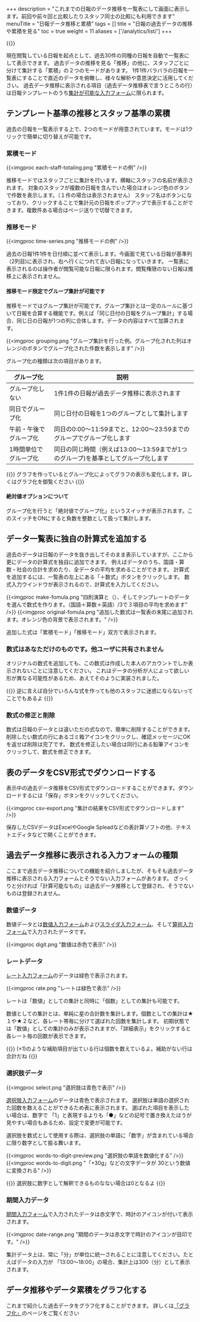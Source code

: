 +++
description = "これまでの日報のデータ推移を一覧表にして画面に表示します。前回や前々回と比較したりスタッフ同士の比較にも利用できます"
menuTitle = "日報データ推移と累積"
tags = []
title = "日報の過去データの推移や累積を見る"
toc = true
weight = 11
aliases = ['/analytics/list/']
+++

{{<icatch filename="past-data" msg="同種日報の前回 と今回の比較も簡単" title="日報を一覧表にして過去と比較する" fontsize="30px" alice="ok" >}}

現在閲覧している日報を起点として、過去30件の同種の日報を自動で一覧表にして表示できます。
過去データの推移を見る「推移」の他に、スタッフごとに分けて集計する「累積」の２つのモードがあります。
1件1件バラバラの日報を一覧表にすることで直近のデータを俯瞰し、様々な解析や意思決定に活用してください。
過去データ推移に表示される項目（過去データ推移表で言うところの行）は日報テンプレートのうち[集計が可能な入力フォーム](/manual/analytics/)に限られます。

## テンプレート基準の推移とスタッフ基準の累積

過去の日報を一覧表示する上で、2つのモードが用意されています。モードは1クリックで簡単に切り替えが可能です。

### 累積モード

{{<imgproc each-staff-totaling.png "累積モードの例" />}}

推移モードではスタッフごとに集計を行います。横軸にスタッフの名前が表示されます。
対象のスタッフが複数の日報を含んでいた場合はオレンジ色のボタンで件数を表示します。（１件の場合は表示されません）
スタッフ名はボタンになっており、クリックすることで集計元の日報をポップアップで表示することができます。複数件ある場合はページ送りで切替できます。

### 推移モード

{{<imgproc time-series.png "推移モードの例" />}}

過去の日報1件1件を日付順に並べて表示します。今画面で見ている日報が基準列（2列目)に表示され、右へ行くにつれて古い日報になっていきます。
一覧表に表示されるのは操作者が閲覧可能な日報に限られます。閲覧権限のない日報は推移上に表示されません。

#### 推移モード限定でグループ集計が可能です

推移モードではグループ集計が可能です。グループ集計とは一定のルールに基づいて日報を合算する機能です。例えば「同じ日付の日報をグループ集計」する場合、同じ日の日報が1つの列に合体します。データの内容はすべて加算されます。

{{<imgproc grouping.png "グループ集計を行った例。グループ化された列はオレンジのボタンでグループ化された件数を表示します" />}}

グループ化の種類は次の項目があります。

|グループ化|説明|
|---|---|
|グループ化しない|1件1件の日報が過去データ推移に表示されます|
|同日でグループ化|同じ日付の日報を1つのグループとして集計します|
|午前・午後でグループ化|同日の0:00〜11:59までと、12:00〜23:59までのグループでグループ化します|
|1時間単位でグループ化|同日の同じ時間（例えば13:00〜13:59までが1つのグループ)を基準としてグループ化します|

{{<alice pos="right" icon="pc">}}
グラフを作っているとグループ化によってグラフの表示も変化します。詳しくはグラフ化を御覧ください
{{</alice>}}

#### 絶対値オプションについて

グループ化を行うと「絶対値でグループ化」というスイッチが表示されます。このスイッチをONにすると負数を整数として扱って集計します。

## データ一覧表に独自の計算式を追加する

過去のデータは日報のデータを抜き出してそのまま表示していますが、ここから更にデータの計算式を独自に追加できます。
例えばデータのうち、国語・算数・社会の合計を求めたり、全データの平均を求めることができます。
計算式を追加するには、一覧表の左上にある「＋数式」ボタンをクリックします。
数式入力ウインドウが表示されるので、計算式を入力してください。

{{<imgproc make-fomula.png "四則演算と（）、そしてテンプレートのデータを選んで数式を作ります。（国語＋算数＋英語）/3で３項目の平均を求めます" />}}
{{<imgproc original-fomula.png "追加した数式は一覧表の末尾に追加されます。オレンジ色の背景で表示されます。" />}}

追加した式は「累積モード」「推移モード」双方で表示されます。

### 数式はあなただけのものです。他ユーザに共有されません

オリジナルの数式を追加しても、この数式は作成した本人のアカウントでしか表示されないことに注意してください。
これはデータの分析が人によって欲しい形が異なる可能性があるため、あえてそのように実装されました。

{{<alice pos="right" icon="ok">}}
逆に言えば自分でいろんな式を作っても他のスタッフに迷惑にならないってことでもあるよ
{{</alice>}}

### 数式の修正と削除

数式は日報のデータとは違いただの式なので、簡単に削除することができます。
削除したい数式の行にあるゴミ箱アイコンをクリックし、確認メッセージにOKを返せば削除は完了です。
数式を修正したい場合は同行にある鉛筆アイコンをクリックして、数式を修正できます。

## 表のデータをCSV形式でダウンロードする

表示中の過去データ推移をCSV形式でダウンロードすることができます。ダウンロードするには「保存」ボタンをクリックしてください。

{{<imgproc csv-export.png "集計の結果をCSV形式でダウンロードします" />}}

保存したCSVデータはExcelやGoogle Spleadなどの表計算ソフトの他、テキストエディタなどで開くことができます。

## 過去データ推移に表示される入力フォームの種類

ここまで過去データ推移についての機能を紹介しましたが、そもそも過去データ推移に表示される入力フォームとそうでない入力フォームがあります。
ざっくりと分ければ「計算可能なもの」は過去データ推移として登録され、そうでないものは登録されません。

### 数値データ

数値データとは[数値入力フォーム](/manual/initial-setting/group-setting/template/math/)および[スライダ入力フォーム](/manual/initial-setting/group-setting/template/step/)、そして[算術入力フォーム](/manual/initial-setting/group-setting/template/calc/)で入力されたデータです。

{{<imgproc digit.png "数値は赤色で表示" />}}

### レートデータ

[レート入力フォーム](/manual/initial-setting/group-setting/template/rate/)のデータは緑色で表示されます。

{{<imgproc rate.png "レートは緑色で表示" />}}

レートは「数値」としての集計と同時に「個数」としての集計も可能です。

数値としての集計とは、単純に星の合計数を集計します。個数としての集計は★１や★２など、各レート帯毎に分けて選ばれた回数を集計します。
初期状態では「数値」としての集計のみが表示されますが、「詳細表示」をクリックすると各レート毎の回数が表示できます。

{{<alice pos="right" icon="ok">}}
(×1)のような補助項目が出ている行は個数を数えているよ。補助がない行は合計だね
{{</alice>}}

### 選択肢データ

{{<imgproc select.png "選択肢は青色で表示" />}}

[選択肢入力フォーム](/manual/initial-setting/group-setting/template/select/)のデータは青色で表示されます。
選択肢は単語の選択された回数を数えることができるため表に表示されます。
選ばれた項目を表示したい場合は、数字で 「1」と表現するよりも「●」などの記号で置き換えたほうが見やすい場合もあるため、設定で変更が可能です。

選択肢を数式として使用する際は、選択肢の単語に「数字」が含まれている場合に限り数字として振る舞います。

{{<imgproc words-to-digit-preview.png "選択肢の単語を数値化する" />}}
{{<imgproc words-to-digit.png "「+30g」などの文字データが 30という数値に変換される" />}}

{{<alice pos="right" icon="ok">}}
選択肢に数字として解釈できるものなない場合は0となるよ
{{</alice>}}

### 期間入力データ

[期間入力フォーム](/manual/initial-setting/group-setting/template/datetimes/)で入力されたデータは赤文字で、時計のアイコンが付いて表示されます。

{{<imgproc date-range.png "期間のデータは赤文字で時計のアイコンが目印です。" />}}

集計データ上は、常に「分」が単位に統一されることに注意してください。たとえばデータの入力が 「13:00〜18:00」の場合、集計上は300（分）として表示されます。

## データ推移やデータ累積をグラフ化する

これまで紹介した過去データをグラフ化することができます。
詳しくは[「グラフ化」](/manual/analytics/chart/)のページをご覧ください
